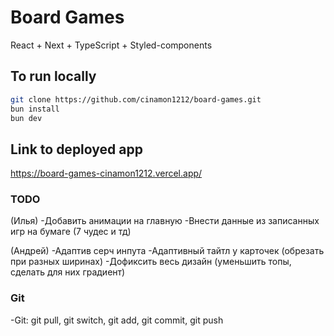 # Board Games

React + Next + TypeScript + Styled-components

## To run locally

```bash
git clone https://github.com/cinamon1212/board-games.git
bun install
bun dev
```

## Link to deployed app

https://board-games-cinamon1212.vercel.app/

### TODO

(Илья)
-Добавить анимации на главную
-Внести данные из записанных игр на бумаге (7 чудес и тд)

(Андрей)
-Адаптив серч инпута
-Адаптивный тайтл у карточек (обрезать при разных ширинах)
-Дофиксить весь дизайн (уменьшить топы, сделать для них градиент)

### Git

-Git: git pull, git switch, git add, git commit, git push
